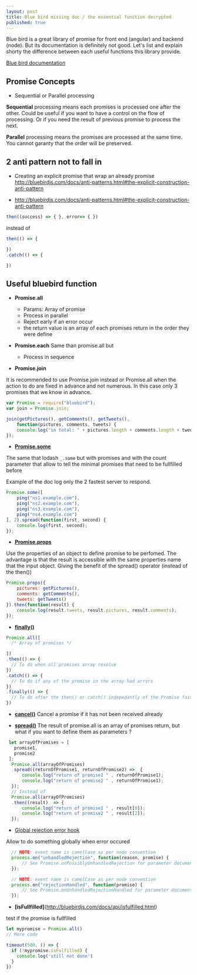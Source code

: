 ```yaml
---
layout: post
title: Blue bird missing doc / the essential function decrypted
published: true
---
```



Blue bird is a great library of promise for front end (angular) and backend (node).
But its documentation is definitely not good.
Let's list and explain shorty the difference between each useful functions this library provide.


[Blue bird documentation](http://bluebirdjs.com/)

## Promise Concepts

* Sequential or Parallel processing

**Sequential** processing means each promises is processed one after the other.
Could be useful if you want to have a control on the flow of processing. Or if you need the result of previous promise to process the next.

**Parallel** processing means the promises are processed at the same time. You cannot garanty that the order will be preserved.


## 2 anti pattern not to fall in

* Creating an explicit promise that wrap an already promise
http://bluebirdjs.com/docs/anti-patterns.html#the-explicit-construction-anti-pattern

* http://bluebirdjs.com/docs/anti-patterns.html#the-explicit-construction-anti-pattern
```js
then((success) => { }, error=> { })
```
instead of
```js
then(() => {

})
.catch(() => {

})
```


##  Useful bluebird function

* **Promise.all**
  - Params: Array of promise
  - Process in parallel
  - Reject early if an error occur
  - the return value is an array of each promises return in the order they were define

* **Promise.each**
  Same than promise.all but
  - Process in sequence

* **Promise.join**

It is recommended to use Promise.join instead or Promise.all
when the action to do are fixed  in advance and not numerous.
In this case only 3 promises that we know in advance.

```js
var Promise = require("bluebird");
var join = Promise.join;

join(getPictures(), getComments(), getTweets(),
    function(pictures, comments, tweets) {
    console.log("in total: " + pictures.length + comments.length + tweets.length);
});
```

* [**Promise.some**](http://bluebirdjs.com/docs/api/promise.some.html)

The same that lodash `_.some` but with promises and with the count parameter that allow  to tell the minimal promises that need to be fullfilled before

Example of the doc log only the 2 fastest server to respond.

````js
Promise.some([
    ping("ns1.example.com"),
    ping("ns2.example.com"),
    ping("ns3.example.com"),
    ping("ns4.example.com")
], 2).spread(function(first, second) {
    console.log(first, second);
});
````

* [**Promise.props**](http://bluebirdjs.com/docs/api/promise.props.html)

Use the properties of an object to define promise to be perfomed.
The advantage is that the result is accessible with the same properties name that the input object.
Giving the benefit of the spread() operator (instead of the then())
```js
Promise.props({
    pictures: getPictures(),
    comments: getComments(),
    tweets: getTweets()
}).then(function(result) {
    console.log(result.tweets, result.pictures, result.comments);
});
```

* [**finally()**](http://bluebirdjs.com/docs/api/finally.html)

````js
Promise.all([
  /* Array of promises */

])
.then(() => {
  // To do when all promises array resolve
})
.catch(() => {
  // To do if any of the promise in the array had arrors
})
.finally(() => {
  // To do after the then() or catch() indepedantly of the Promise faith (success or errors)
})
````

* [**cancel()**](http://bluebirdjs.com/docs/api/cancel.html)
  Cancel a promise if it has not been received already

* [**spread()**](http://bluebirdjs.com/docs/api/spread.html)
  The result of promise.all is an array of promises return, but what  if you want to define them as parameters ?

````js
 let arrayOfPromises = [
   promise1,
   promise2
 ];
  Promise.all(arrayOfPromises)
  .spread((returnOfPromise1, returnOfPromise2) =>  {
      console.log("return of promise1 " , returnOfPromise1);
      console.log("return of promise2 " , returnOfPromise1);
  });
  // Instead of
  Promise.all(arrayOfPromises)
  .then((result)  => {
      console.log("return of promise1 " , result[0]);
      console.log("return of promise2 " , result[2]);
  });
````

  * [Global rejection error hook](http://bluebirdjs.com/docs/api/error-management-configuration.html#global-rejection-events)

Allow to do something globally when error occured

````js
  // NOTE: event name is camelCase as per node convention
  process.on("unhandledRejection", function(reason, promise) {
      // See Promise.onPossiblyUnhandledRejection for parameter documentation
  });

  // NOTE: event name is camelCase as per node convention
  process.on("rejectionHandled", function(promise) {
      // See Promise.onUnhandledRejectionHandled for parameter documentation
  });
````

* **[isFullfilled]**(http://bluebirdjs.com/docs/api/isfulfilled.html)

test if the promise is fullfilled

````js
let mypromise = Promise.all()
// More code

timeout(500, () => {
  if (!mypromise.isFulfilled) {
    console.log('still not done')
  }
})
````
